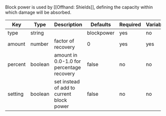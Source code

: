Block power is used by [[Offhand: Shields]], defining the capacity within which damage will be absorbed.

| Key | Type | Description | Defaults | Required | Variable |
|-|-|-|-|-|-|
| type | string | | blockpower | yes | no |
| amount | number | factor of recovery | 0 | yes | yes |
| percent | boolean | amount in 0.0-1.0 for percentage recovery | false | no | no |
| setting | boolean | set instead of add to current block power | false | no | no | 